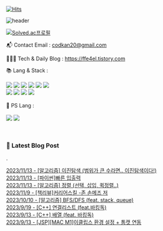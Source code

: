 [![Hits](https://hits.seeyoufarm.com/api/count/incr/badge.svg?url=https%3A%2F%2Fgithub.com%2Fffe4el&count_bg=%23FF7676&title_bg=%23000000&icon=openai.svg&icon_color=%23E5A0A0&title=hits&edge_flat=false)](https://hits.seeyoufarm.com)

![header](https://capsule-render.vercel.app/api?type=waving&color=auto&height=300&section=header&text=SOLA%20GITHUB🎀&fontSize=90&animation=fadeIn&fontAlignY=38&desc=studying%20GenerativeAI%20and%20FullStack&descAlignY=51&descAlign=62)

<!-- 백준레벨 -->
[![Solved.ac프로필](http://mazassumnida.wtf/api/v2/generate_badge?boj=codkan)](https://solved.ac/백준아이디)
</div>

📬  Contact Email : codkan20@gmail.com

👨🏻‍💻  Tech & Daily Blog : https://ffe4el.tistory.com

<!-- 사용하는 언어와 도구들 -->
📚  Lang & Stack :<br><br>
<img src="https://img.shields.io/badge/python-3776AB?style=for-the-badge&logo=python&logoColor=white">
<img src="https://img.shields.io/badge/c++-00599C?style=for-the-badge&logo=c%2B%2B&logoColor=white">
<img src="https://img.shields.io/badge/java-007396?style=for-the-badge&logo=java&logoColor=white">
<img src="https://img.shields.io/badge/html5-E34F26?style=for-the-badge&logo=html5&logoColor=white">
<img src="https://img.shields.io/badge/css-1572B6?style=for-the-badge&logo=css3&logoColor=white">
<img src="https://img.shields.io/badge/javascript-F7DF1E?style=for-the-badge&logo=javascript&logoColor=black"><br>
<img src="https://img.shields.io/badge/spring-6DB33F?style=for-the-badge&logo=spring&logoColor=white">
<img src="https://img.shields.io/badge/springboot-6DB33F?style=for-the-badge&logo=springboot&logoColor=white">
<img src="https://img.shields.io/badge/django-092E20?style=for-the-badge&logo=django&logoColor=white">
<img src="https://img.shields.io/badge/flask-000000?style=for-the-badge&logo=flask&logoColor=white">
<br><br>
🧩  PS Lang :<br><br>
<img src="https://img.shields.io/badge/python-3776AB?style=for-the-badge&logo=python&logoColor=white">
<img src="https://img.shields.io/badge/c++-00599C?style=for-the-badge&logo=c%2B%2B&logoColor=white">

<br> 

<h3>🤩 Latest Blog Post</h3>

.

[2023/11/13 - [알고리즘] 이진탐색 (범위가 큰 수라면.. 이진탐색이다!)](https://ffe4el.tistory.com/104) <br>
[2023/11/13 - [파이썬]빠른 입출력](https://ffe4el.tistory.com/103) <br>
[2023/11/13 - [알고리즘] 정렬 (선택, 삽입, 퀵정렬..)](https://ffe4el.tistory.com/102) <br>
[2023/11/9 - [책리뷰]커리어스킬 -존 손메즈 저](https://ffe4el.tistory.com/101) <br>
[2023/10/10 - [알고리즘] BFS/DFS (feat. stack, queue)](https://ffe4el.tistory.com/100) <br>
[2023/9/19 - [C++] 연결리스트 (feat.바킹독)](https://ffe4el.tistory.com/99) <br>
[2023/9/13 - [C++] 배열 (feat. 바킹독)](https://ffe4el.tistory.com/98) <br>
[2023/9/13 - [JSP][MAC M1]이클립스 환경 설정 + 톰캣 연동](https://ffe4el.tistory.com/97) <br>
